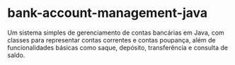 # bank-account-management-java
Um sistema simples de gerenciamento de contas bancárias em Java, com classes para representar contas correntes e contas poupança, além de funcionalidades básicas como saque, depósito, transferência e consulta de saldo.
